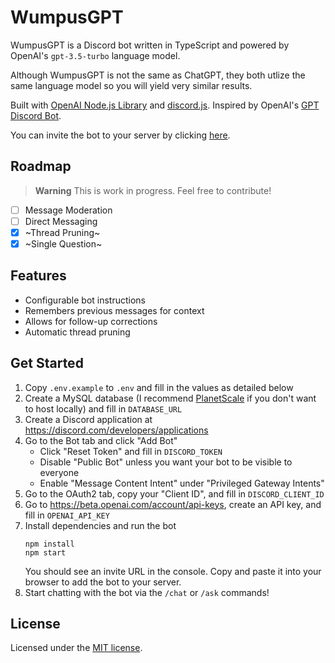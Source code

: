 # WumpusGPT

WumpusGPT is a Discord bot written in TypeScript and powered by OpenAI's `gpt-3.5-turbo` language model.

Although WumpusGPT is not the same as ChatGPT, they both utlize the same language model so you will yield very similar results.

Built with [OpenAI Node.js Library](https://github.com/openai/openai-node) and [discord.js](https://discord.js.org). Inspired by OpenAI's [GPT Discord Bot](https://github.com/openai/gpt-discord-bot).

You can invite the bot to your server by clicking [here](https://discord.com/api/oauth2/authorize?client_id=1054835849893793872&permissions=397284550656&scope=bot).

## Roadmap

> **Warning**
> This is work in progress. Feel free to contribute!

- [ ] Message Moderation
- [ ] Direct Messaging
- [x] ~Thread Pruning~
- [x] ~Single Question~

## Features

- Configurable bot instructions
- Remembers previous messages for context
- Allows for follow-up corrections
- Automatic thread pruning

## Get Started

1. Copy `.env.example` to `.env` and fill in the values as detailed below
1. Create a MySQL database (I recommend [PlanetScale](https://planetscale.com/) if you don't want to host locally) and fill in `DATABASE_URL`
1. Create a Discord application at https://discord.com/developers/applications
1. Go to the Bot tab and click "Add Bot"
    - Click "Reset Token" and fill in `DISCORD_TOKEN`
    - Disable "Public Bot" unless you want your bot to be visible to everyone
    - Enable "Message Content Intent" under "Privileged Gateway Intents"
1. Go to the OAuth2 tab, copy your "Client ID", and fill in `DISCORD_CLIENT_ID`
1. Go to https://beta.openai.com/account/api-keys, create an API key, and fill in `OPENAI_API_KEY`
1. Install dependencies and run the bot
    ```
    npm install
    npm start
    ```
    You should see an invite URL in the console. Copy and paste it into your browser to add the bot to your server.
1. Start chatting with the bot via the `/chat` or `/ask` commands!

## License

Licensed under the [MIT license](https://github.com/biscxit/wumpus-gpt/blob/main/LICENSE).
